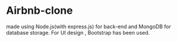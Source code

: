 # Airbnb-clone

made using Node.js(with express.js) for back-end and MongoDB for database storage. For UI design , Bootstrap has been used.
